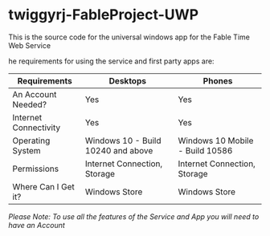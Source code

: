 # twiggyrj-FableProject-UWP
This is the source code for the universal windows app for the Fable Time Web Service

he requirements for using the service and first party apps are:

| **Requirements** | **Desktops** | **Phones** |
| -- | -- | -- |
| An Account Needed? | Yes | Yes |
| Internet Connectivity | Yes | Yes |
| Operating System | Windows 10 - Build 10240 and above | Windows 10 Mobile - Build 10586 |
| Permissions | Internet Connection, Storage | Internet Connection, Storage |
| Where Can I Get it? | Windows Store | Windows Store |

*Please Note: To use all the features of the Service and App you will need to have an Account*

